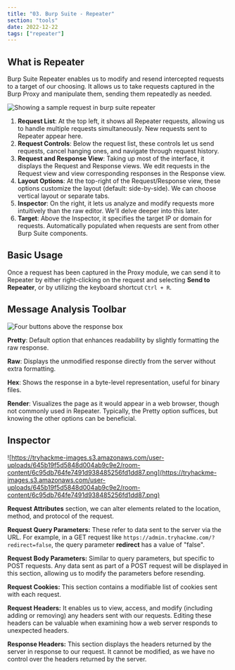 ```yaml
---
title: "03. Burp Suite - Repeater"
section: "tools"
date: 2022-12-22
tags: ["repeater"]
---
```


## What is Repeater

Burp Suite Repeater enables us to modify and resend intercepted requests to a target of our choosing. It allows us to take requests captured in the Burp Proxy and manipulate them, sending them repeatedly as needed.

![Showing a sample request in burp suite repeater](https://tryhackme-images.s3.amazonaws.com/user-uploads/645b19f5d5848d004ab9c9e2/room-content/3a4a4ee2008a2ed6a1aa8e9af3601ab2.png)


1. **Request List**: At the top left, it shows all Repeater requests, allowing us to handle multiple requests simultaneously. New requests sent to Repeater appear here.
2. **Request Controls**: Below the request list, these controls let us send requests, cancel hanging ones, and navigate through request history.
3. **Request and Response View**: Taking up most of the interface, it displays the Request and Response views. We edit requests in the Request view and view corresponding responses in the Response view.
4. **Layout Options**: At the top-right of the Request/Response view, these options customize the layout (default: side-by-side). We can choose vertical layout or separate tabs.
5. **Inspector**: On the right, it lets us analyze and modify requests more intuitively than the raw editor. We'll delve deeper into this later.
6. **Target**: Above the Inspector, it specifies the target IP or domain for requests. Automatically populated when requests are sent from other Burp Suite components.

## Basic Usage

Once a request has been captured in the Proxy module, we can send it to Repeater by either right-clicking on the request and selecting **Send to Repeater**, or by utilizing the keyboard shortcut `Ctrl + R`.

## Message Analysis Toolbar

![Four buttons above the response box](https://tryhackme-images.s3.amazonaws.com/user-uploads/5d9e176315f8850e719252ed/room-content/635ad62b0204b104bbd58489716eccde.png)

**Pretty**: Default option that enhances readability by slightly formatting the raw response.

**Raw**: Displays the unmodified response directly from the server without extra formatting.

**Hex**: Shows the response in a byte-level representation, useful for binary files.

**Render**: Visualizes the page as it would appear in a web browser, though not commonly used in Repeater. Typically, the Pretty option suffices, but knowing the other options can be beneficial.

## Inspector

![https://tryhackme-images.s3.amazonaws.com/user-uploads/645b19f5d5848d004ab9c9e2/room-content/6c95db764fe7491d938485256fd1dd87.png](https://tryhackme-images.s3.amazonaws.com/user-uploads/645b19f5d5848d004ab9c9e2/room-content/6c95db764fe7491d938485256fd1dd87.png)

**Request Attributes** section, we can alter elements related to the location, method, and protocol of the request.

**Request Query Parameters:** These refer to data sent to the server via the URL. For example, in a GET request like `https://admin.tryhackme.com/?redirect=false`, the query parameter **redirect** has a value of "false".

**Request Body Parameters:** Similar to query parameters, but specific to POST requests. Any data sent as part of a POST request will be displayed in this section, allowing us to modify the parameters before resending.

**Request Cookies:** This section contains a modifiable list of cookies sent with each request.

**Request Headers:** It enables us to view, access, and modify (including adding or removing) any headers sent with our requests. Editing these headers can be valuable when examining how a web server responds to unexpected headers.

**Response Headers:** This section displays the headers returned by the server in response to our request. It cannot be modified, as we have no control over the headers returned by the server.


